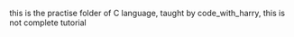 this is the practise folder of C language, taught by code_with_harry, this is not complete tutorial
